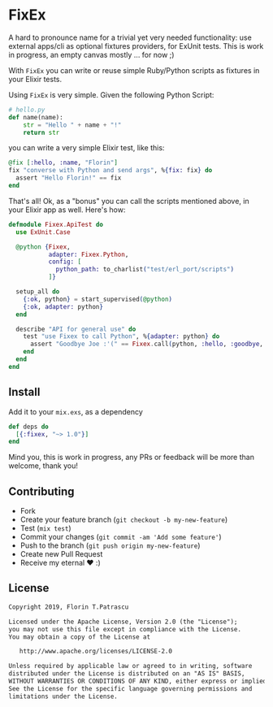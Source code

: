 # FixEx

A hard to pronounce name for a trivial yet very needed functionality: use external apps/cli as optional fixtures providers, for ExUnit tests. This is work in progress, an empty canvas mostly ... for now ;)

With `FixEx` you can write or reuse simple Ruby/Python scripts as fixtures in your Elixir tests.

Using `FixEx` is very simple. Given the following Python Script:

```python
# hello.py
def name(name):
    str = "Hello " + name + "!"
    return str
```

you can write a very simple Elixir test, like this:

```elixir
@fix [:hello, :name, "Florin"]
fix "converse with Python and send args", %{fix: fix} do
  assert "Hello Florin!" == fix
end
```

That's all! Ok, as a "bonus" you can call the scripts mentioned above, in your Elixir app as well. Here's how:

```elixir
defmodule Fixex.ApiTest do
  use ExUnit.Case

  @python {Fixex,
           adapter: Fixex.Python,
           config: [
             python_path: to_charlist("test/erl_port/scripts")
           ]}

  setup_all do
    {:ok, python} = start_supervised(@python)
    {:ok, adapter: python}
  end

  describe "API for general use" do
    test "use Fixex to call Python", %{adapter: python} do
      assert "Goodbye Joe :'(" == Fixex.call(python, :hello, :goodbye, "Joe")
    end
  end
end
```

## Install

Add it to your `mix.exs`, as a dependency

```elixir
def deps do
  [{:fixex, "~> 1.0"}]
end
```

Mind you, this is work in progress, any PRs or feedback will be more than welcome, thank you!

## Contributing

- Fork
- Create your feature branch (`git checkout -b my-new-feature`)
- Test (`mix test`)
- Commit your changes (`git commit -am 'Add some feature'`)
- Push to the branch (`git push origin my-new-feature`)
- Create new Pull Request
- Receive my eternal :heart: :)

## License

```txt
Copyright 2019, Florin T.Patrascu

Licensed under the Apache License, Version 2.0 (the "License");
you may not use this file except in compliance with the License.
You may obtain a copy of the License at

   http://www.apache.org/licenses/LICENSE-2.0

Unless required by applicable law or agreed to in writing, software
distributed under the License is distributed on an "AS IS" BASIS,
WITHOUT WARRANTIES OR CONDITIONS OF ANY KIND, either express or implied.
See the License for the specific language governing permissions and
limitations under the License.
```
